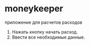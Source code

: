 # moneykeeper
приложение для расчетов расходов

1. Нажать кнопку начать расход.
2. Ввести все необходимые данные.

